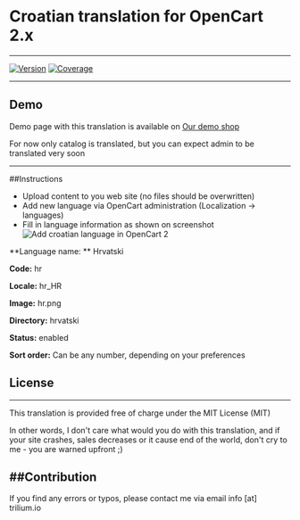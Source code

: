 # Croatian translation for OpenCart 2.x
----
[![Version](https://img.shields.io/badge/Version-0.1-green.svg?style=flat)](https://github.com/nrozic/OpenCart-2.0-x-Croatian-Translation)
[![Coverage](https://img.shields.io/badge/Coverage-50%-yellow.svg?style=flat)](http://demo.trilium.io/opencart2)

----
## Demo

Demo page with this translation is available on [Our demo shop](http://demo.trilium.io/opencart2)

For now only catalog is translated, but you can expect admin to be translated very soon

----
##Instructions

* Upload content to you web site (no files should be overwritten)
* Add new language via OpenCart administration (Localization -> languages)
* Fill in language information as shown on screenshot
![Add croatian language in OpenCart 2](http://demo.trilium.io/opencart2/oc2-croatian.png)


**Language name: ** Hrvatski

**Code:** hr

**Locale:** hr_HR

**Image:** hr.png

**Directory:** hrvatski

**Status:** enabled

**Sort order:** Can be any number, depending on your preferences

## License
----
This translation is provided free of charge under the MIT License (MIT)

In other words, I don't care what would you do with this translation, and if your site crashes, sales decreases or it cause end of the world, don't cry to me - you are warned upfront ;)

##Contribution
----
If you find any errors or typos, please contact me via email info [at] trilium.io
